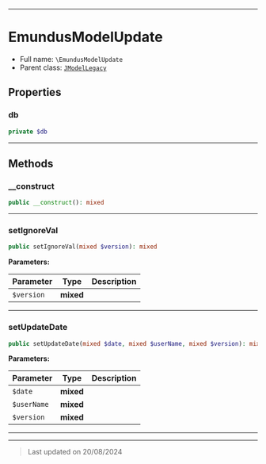 ***

# EmundusModelUpdate





* Full name: `\EmundusModelUpdate`
* Parent class: [`JModelLegacy`](./JModelLegacy.md)



## Properties


### db



```php
private $db
```






***

## Methods


### __construct



```php
public __construct(): mixed
```












***

### setIgnoreVal



```php
public setIgnoreVal(mixed $version): mixed
```








**Parameters:**

| Parameter | Type | Description |
|-----------|------|-------------|
| `$version` | **mixed** |  |





***

### setUpdateDate



```php
public setUpdateDate(mixed $date, mixed $userName, mixed $version): mixed
```








**Parameters:**

| Parameter | Type | Description |
|-----------|------|-------------|
| `$date` | **mixed** |  |
| `$userName` | **mixed** |  |
| `$version` | **mixed** |  |





***


***
> Last updated on 20/08/2024
